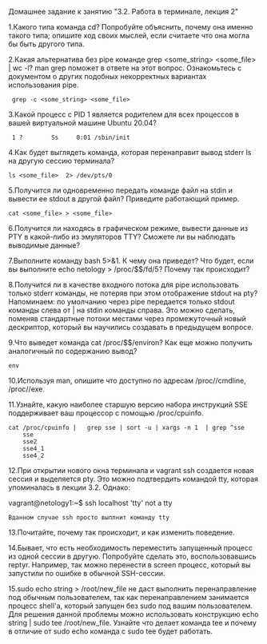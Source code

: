 
Домашнее задание к занятию "3.2. Работа в терминале, лекция 2"

1.Какого типа команда cd? Попробуйте объяснить, почему она именно такого типа; опишите ход своих мыслей, если считаете что она могла бы быть другого типа.
        
2.Какая альтернатива без pipe команде grep <some_string> <some_file> | wc -l? man grep поможет в ответе на этот вопрос. Ознакомьтесь с документом о других подобных некорректных вариантах использования pipe.
     
     grep -c <some_string> <some_file>
     
3.Какой процесс с PID 1 является родителем для всех процессов в вашей виртуальной машине Ubuntu 20.04?

     1 ?        Ss     0:01 /sbin/init

4.Как будет выглядеть команда, которая перенаправит вывод stderr ls на другую сессию терминала?

    ls <some_file>  2> /dev/pts/0

5.Получится ли одновременно передать команде файл на stdin и вывести ее stdout в другой файл? Приведите работающий пример.
    
    cat <some_file> > <some_file>
6.Получится ли находясь в графическом режиме, вывести данные из PTY в какой-либо из эмуляторов TTY? Сможете ли вы наблюдать выводимые данные?

7.Выполните команду bash 5>&1. К чему она приведет? Что будет, если вы выполните echo netology > /proc/$$/fd/5? Почему так происходит?

8.Получится ли в качестве входного потока для pipe использовать только stderr команды, не потеряв при этом отображение stdout на pty? Напоминаем: по умолчанию через pipe передается только stdout команды слева от | на stdin команды справа. Это можно сделать, поменяв стандартные потоки местами через промежуточный новый дескриптор, который вы научились создавать в предыдущем вопросе.

9.Что выведет команда cat /proc/$$/environ? Как еще можно получить аналогичный по содержанию вывод?

    env
    

10.Используя man, опишите что доступно по адресам /proc/<PID>/cmdline, /proc/<PID>/exe.

11.Узнайте, какую наиболее старшую версию набора инструкций SSE поддерживает ваш процессор с помощью /proc/cpuinfo.
    
    cat /proc/cpuinfo |   grep sse | sort -u | xargs -n 1  | grep ^sse
        sse
        sse2
        sse4_1
        sse4_2

12.При открытии нового окна терминала и vagrant ssh создается новая сессия и выделяется pty. Это можно подтвердить командой tty, которая упоминалась в лекции 3.2. Однако:

 vagrant@netology1:~$ ssh localhost 'tty'
not a tty
   
    Вданном случае ssh просто выплнит команду tty

13.Почитайте, почему так происходит, и как изменить поведение.

14.Бывает, что есть необходимость переместить запущенный процесс из одной сессии в другую. Попробуйте сделать это, воспользовавшись reptyr. Например, так можно перенести в screen процесс, который вы запустили по ошибке в обычной SSH-сессии.

15.sudo echo string > /root/new_file не даст выполнить перенаправление под обычным пользователем, так как перенаправлением занимается процесс shell'а, который запущен без sudo под вашим пользователем. Для решения данной проблемы можно использовать конструкцию echo string | sudo tee /root/new_file. Узнайте что делает команда tee и почему в отличие от sudo echo команда с sudo tee будет работать.
